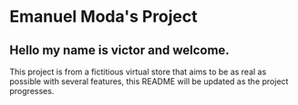 # Emanuel Moda's  Project
## Hello my name is victor and welcome.
This project is from a fictitious virtual store that aims to be as real as possible with several features, this README will be updated as the project progresses.